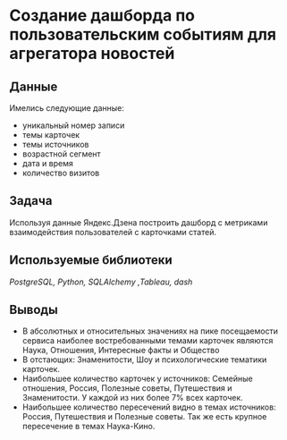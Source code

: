 # Создание дашборда по пользовательским событиям для агрегатора новостей
## Данные
Имелись следующие данные:

- уникальный номер записи
- темы карточек
- темы источников
- возрастной сегмент
- дата и время
- количество визитов

## Задача
Используя данные Яндекс.Дзена построить дашборд с метриками взаимодействия пользователей с карточками статей.
## Используемые библиотеки
*PostgreSQL, Python, SQLAlchemy ,Tableau, dash*
## Выводы
- В абсолютных и относительных значениях на пике посещаемости 
сервиса наиболее востребованными темами карточек являются 
Наука, Отношения, Интересные факты и Общество
- В отстающих: Знаменитости, Шоу и психологические тематики 
карточек.
- Наибольшее количество карточек у источников: Семейные 
отношения, Россия, Полезные советы, Путешествия и 
Знаменитости. У каждой из них более 7% всех карточек.
- Наибольшее количество пересечений видно в темах источников: 
Россия, Путешествия и Полезные советы. Так же есть крупное 
пересечение в темах Наука-Кино.

